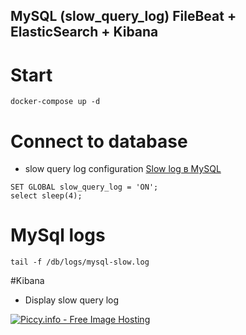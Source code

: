 ## MySQL (slow_query_log)  FileBeat +  ElasticSearch + Kibana 


# Start

```
docker-compose up -d
```

# Connect to database 

 - slow query log configuration [Slow log в MySQL](https://ruhighload.com/%D0%9A%D0%B0%D0%BA+%D0%B2%D0%BA%D0%BB%D1%8E%D1%87%D0%B8%D1%82%D1%8C+slow+log+%D0%B2+mysql%3F)

```
SET GLOBAL slow_query_log = 'ON';
select sleep(4);
```

# MySql logs

```
tail -f /db/logs/mysql-slow.log
```

#Kibana

 - Display slow query log 
 
<a href="http://piccy.info/view3/14236494/31ac337898f23baa813e091007a2859f/" target="_blank"><img src="http://i.piccy.info/i9/88213c79e43d49ec9758c33873fffcd4/1615125793/5622/1418447/Screen_Shot_2021_03_07_at_16_08_28_240.jpg" alt="Piccy.info - Free Image Hosting" border="0" /></a><a href="http://i.piccy.info/a3c/2021-03-07-14-03/i9-14236494/240x128-r" target="_blank"><img src="http://i.piccy.info/a3/2021-03-07-14-03/i9-14236494/240x128-r/i.gif" alt="" border="0" /></a>


